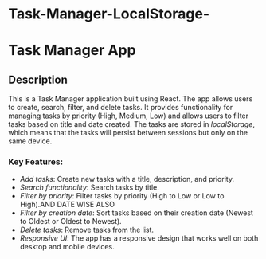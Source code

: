 # Task-Manager-LocalStorage-

# Task Manager App

## Description

This is a Task Manager application built using React. The app allows users to create, search, filter, and delete tasks. It provides functionality for managing tasks by priority (High, Medium, Low) and allows users to filter tasks based on title and date created. The tasks are stored in *localStorage*, which means that the tasks will persist between sessions but only on the same device.

### Key Features:
- *Add tasks*: Create new tasks with a title, description, and priority.
- *Search functionality*: Search tasks by title.
- *Filter by priority*: Filter tasks by priority (High to Low or Low to High).AND DATE WISE ALSO
- *Filter by creation date*: Sort tasks based on their creation date (Newest to Oldest or Oldest to Newest).
- *Delete tasks*: Remove tasks from the list.
- *Responsive UI*: The app has a responsive design that works well on both desktop and mobile devices.
  
